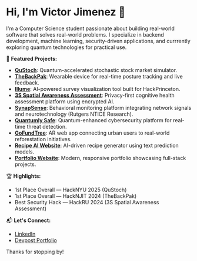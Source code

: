 # Hi, I'm Victor Jimenez 👋

I'm a Computer Science student passionate about building real-world software that solves real-world problems. I specialize in backend development, machine learning, security-driven applications, and currrently exploring quantum technologies for practical use.

🚀 **Featured Projects:**
- [**QuStoch**](https://github.com/Binimal101/qustoch): Quantum-accelerated stochastic stock market simulator.
- [**TheBackPak**](https://github.com/Binimal101/theBackPak): Wearable device for real-time posture tracking and live feedback.
- [**Illume**](https://github.com/Binimal101/Illume): AI-powered survey visualization tool built for HackPrinceton.
- [**3S Spatial Awareness Assessment**](https://github.com/Binimal101/3sSpacialAwarenessAssessment): Privacy-first cognitive health assessment platform using encrypted AI.
- [**SynapSense**](https://github.com/Binimal101/SynapSense): Behavioral monitoring platform integrating network signals and neurotechnology (Rutgers NTICE Research).
- [**Quantumly Safe**](https://github.com/Ashan-264/Q-Safe): Quantum-enhanced cybersecurity platform for real-time threat detection.
- [**GoFundTree**](https://github.com/Binimal101/GoFundTree): AR web app connecting urban users to real-world reforestation initiatives.
- [**Recipe AI Website**](https://github.com/VictorJimenez3/AI-Recipe-Website): AI-driven recipe generator using text prediction models.
- [**Portfolio Website**](https://github.com/VictorJimenez3/Victor-Jimenez-Portfolio-Website-Template): Modern, responsive portfolio showcasing full-stack projects.

🏆 **Highlights:**
- 1st Place Overall — HackNYU 2025 (QuStoch)
- 1st Place Overall — HackNJIT 2024 (TheBackPak)
- Best Security Hack — HackRU 2024 (3S Spatial Awareness Assessment)

📬 **Let's Connect:**
- [LinkedIn](https://www.linkedin.com/in/victorjimenez3/)
- [Devpost Portfolio](https://devpost.com/vmj)

Thanks for stopping by!

